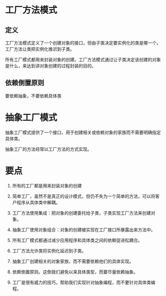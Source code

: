 # 工厂方法模式

## 定义
工厂方法模式定义了一个创建对象的接口，但由子类决定要实例化的类是哪一个。工厂方法让类把实例化推迟到子类。  

所有工厂模式都用来封装对象的创建。工厂方法模式通过让子类决定该创建的对象是什么，来达到讲对象创建的过程封装的目的。


## 依赖倒置原则

要依赖抽象，不要依赖具体类

# 抽象工厂模式
抽象工厂模式提供了一个接口，用于创建相关或依赖对象的家族而不需要明确指定具体类。


抽象工厂的方法经常以工厂方法的方式实现。


# 要点

1. 所有的工厂都是用来封装对象的创建

2. 简单工厂，虽然不是真正的设计模式，但仍不失为一个简单的方法，可以将客户程序从具体类中解耦。

3. 工厂方法使用集成：把对象的创建委托给子类，子类实现工厂方法来创建对象。

4. 抽象工厂使用对象组合：对象的创建被实现在工厂接口所暴露出来方法中。

5. 所有工厂模式都通过减少应用程序和具体类之间的依赖促进松耦合。

6. 工厂方法允许类将实例化延迟到子类。

7. 抽象工厂创建相关的对象家族，而不需要依赖他们的具体实现。

8. 依赖倒置原则。这倒我们避免以来具体类型，而要尽量依赖抽象。

9. 工厂是很有威力的技巧，帮助我们实现针对抽象编程，而不要针对具体类编程。